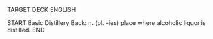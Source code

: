 TARGET DECK
ENGLISH

START
Basic
Distillery
Back: n. (pl. -ies) place where alcoholic liquor is distilled.
END
